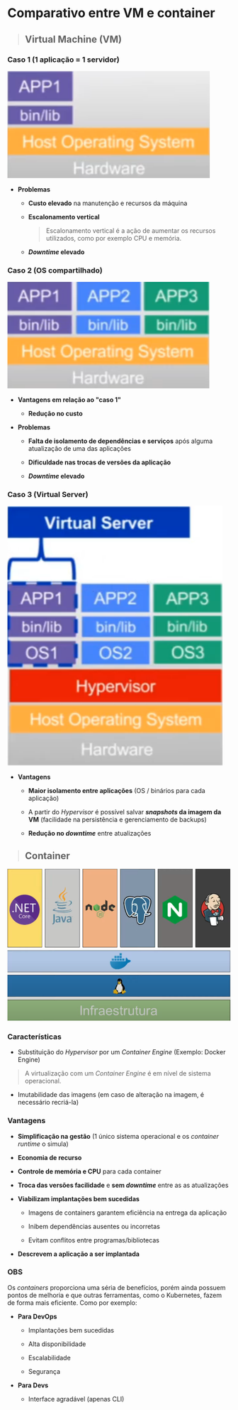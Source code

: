 # Comparativo entre VM e container

> ## Virtual Machine (VM)

### **Caso 1 (1 aplicação = 1 servidor)**

![](./assets/caso-1.png)

- **Problemas**

  - **Custo elevado** na manutenção e recursos da máquina

  - **Escalonamento vertical**

    > Escalonamento vertical é a ação de aumentar os recursos utilizados, como por exemplo CPU e memória.

  - **_Downtime_ elevado**

### **Caso 2 (OS compartilhado)**

![](./assets/caso-2.png)

- **Vantagens em relação ao "caso 1"**

  - **Redução no custo**

- **Problemas**

  - **Falta de isolamento de dependências e serviços** após alguma atualização de uma das aplicações

  - **Dificuldade nas trocas de versões da aplicação**

  - **_Downtime_ elevado**

### **Caso 3 (Virtual Server)**

![](./assets/caso-3.png)

- **Vantagens**

  - **Maior isolamento entre aplicações** (OS / binários para cada aplicação)

  - A partir do _Hypervisor_ é possível salvar **_snapshots_ da imagem da VM** (facilidade na persistência e gerenciamento de backups)

  - **Redução no _downtime_** entre atualizações

> ## **Container**

![](./assets/representacao-containerizacao.png)

### **Características**

- Substituição do _Hypervisor_ por um _Container Engine_ (Exemplo: Docker Engine)

> A virtualização com um _Container Engine_ é em nível de sistema operacional.

- Imutabilidade das imagens (em caso de alteração na imagem, é necessário recriá-la)

### **Vantagens**

- **Simplificação na gestão** (1 único sistema operacional e os _container runtime_ o simula)

- **Economia de recurso**

- **Controle de memória e CPU** para cada container

- **Troca das versões facilidade** e **sem _downtime_** entre as as atualizações

- **Viabilizam implantações bem sucedidas**

  - Imagens de containers garantem eficiência na entrega da aplicação

  - Inibem dependências ausentes ou incorretas

  - Evitam conflitos entre programas/bibliotecas

- **Descrevem a aplicação a ser implantada**

### **OBS**

Os _containers_ proporciona uma séria de benefícios, porém ainda possuem pontos de melhoria e que outras ferramentas, como o Kubernetes, fazem de forma mais eficiente. Como por exemplo:

- **Para DevOps**

  - Implantações bem sucedidas

  - Alta disponibilidade

  - Escalabilidade

  - Segurança

- **Para Devs**

  - Interface agradável (apenas CLI)
